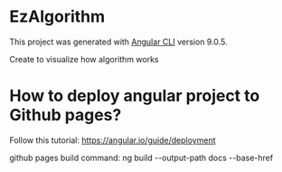 # EzAlgorithm

This project was generated with [Angular CLI](https://github.com/angular/angular-cli) version 9.0.5.

Create to visualize how algorithm works

# How to deploy angular project to Github pages?

Follow this tutorial: https://angular.io/guide/deployment

github pages build command: ng build --output-path docs --base-href

